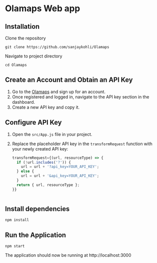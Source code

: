 # Olamaps Web app

## Installation

Clone the repository
```
git clone https://github.com/sanjaykohli/Olamaps
```

Navigate to project directory
```
cd Olamaps
```

## Create an Account and Obtain an API Key

1. Go to the [Olamaps](https://maps.olakrutrim.com/) and sign up for an account.
2. Once registered and logged in, navigate to the API key section in the dashboard.
3. Create a new API key and copy it.

## Configure API Key

1. Open the `src/App.js` file in your project.

2. Replace the placeholder API key in the `transformRequest` function with your newly created API key:

   ```javascript
   transformRequest={(url, resourceType) => {
     if (!url.includes('?')) {
       url = url + '?api_key=YOUR_API_KEY';
     } else {
       url = url + '&api_key=YOUR_API_KEY';
     }
     return { url, resourceType };
   }}



## Install dependencies

```
npm install
```

## Run the Application

```
npm start
```


The application should now be running at http://localhost:3000
